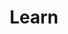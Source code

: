 ---
layout: theme
name: education
title: Learn
image: education.png
description: Without a community of data consumers, or the support of data producers, open data won't become part of the national discourse. We want all South Africans to be able to take one or more datasets, understand their significance, and use that data for social change. Take a look at <a href="/tools/youthexplorer.html">Youth Explorer</a>. It profiles the situation of young people and the contexts in which they live. You can explore and download the data to see for yourself how much you can learn about South African youth using data.
---